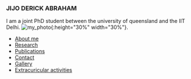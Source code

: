 ### JIJO DERICK ABRAHAM

I am a joint PhD student between the university of queensland and the IIT Delhi.
![my_photo](images/Jijo_cropped.png){:height="30%" width="30%"}.  
- [About me ](biosketch.md)
- [Research](research.md)
- [Publications](publications.md)
- [Contact](contact.md)
- [Gallery](gallery.md)
- [Extracuricular activities](extracuricular.md)

